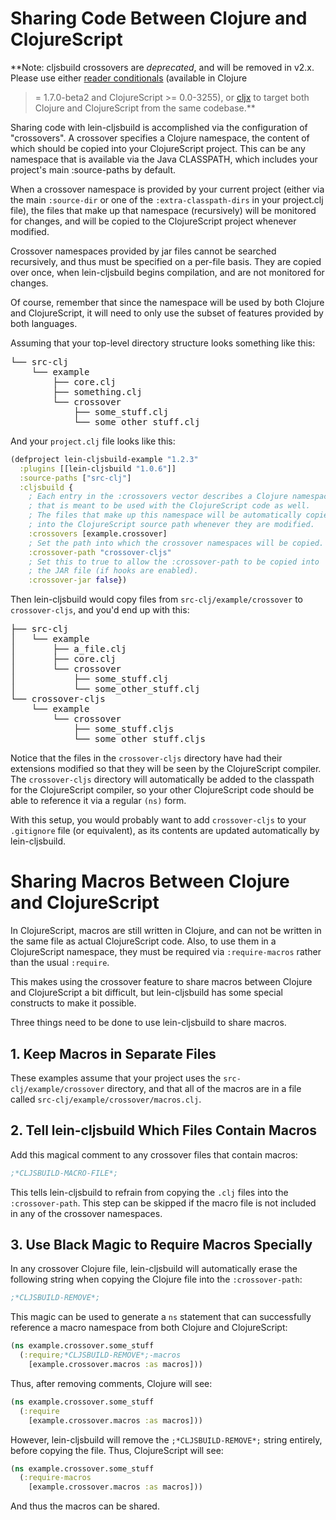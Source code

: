 # Sharing Code Between Clojure and ClojureScript

**Note: cljsbuild crossovers are _deprecated_, and will be removed in v2.x.
Please use either [reader
conditionals](http://dev.clojure.org/display/design/Reader+Conditionals)
(available in Clojure
>= 1.7.0-beta2 and ClojureScript >= 0.0-3255), or
>[cljx](http://github.com/lynaghk/cljx) to
target both Clojure and ClojureScript from the same codebase.**

Sharing code with lein-cljsbuild is accomplished via the configuration
of "crossovers".  A crossover specifies a Clojure namespace, the content
of which should be copied into your ClojureScript project.  This can be any
namespace that is available via the Java CLASSPATH, which includes your
project's main :source-paths by default.

When a crossover namespace is provided by your current project (either via the
main `:source-dir` or one of the `:extra-classpath-dirs` in your project.clj file),
the files that make up that namespace (recursively) will be monitored for changes,
and will be copied to the ClojureScript project whenever modified.

Crossover namespaces provided by jar files cannot be searched recursively, and
thus must be specified on a per-file basis.  They are copied over once, when
lein-cljsbuild begins compilation, and are not monitored for changes.

Of course, remember that since the namespace will be used by both Clojure
and ClojureScript, it will need to only use the subset of features provided by
both languages.

Assuming that your top-level directory structure looks something like this:

<pre>
└── src-clj
    └── example
        ├── core.clj
        ├── something.clj
        └── crossover
            ├── some_stuff.clj
            └── some_other_stuff.clj
</pre>

And your `project.clj` file looks like this:

```clj
(defproject lein-cljsbuild-example "1.2.3"
  :plugins [[lein-cljsbuild "1.0.6"]]
  :source-paths ["src-clj"]
  :cljsbuild {
    ; Each entry in the :crossovers vector describes a Clojure namespace
    ; that is meant to be used with the ClojureScript code as well.
    ; The files that make up this namespace will be automatically copied
    ; into the ClojureScript source path whenever they are modified.
    :crossovers [example.crossover]
    ; Set the path into which the crossover namespaces will be copied.
    :crossover-path "crossover-cljs"
    ; Set this to true to allow the :crossover-path to be copied into
    ; the JAR file (if hooks are enabled).
    :crossover-jar false})
```

Then lein-cljsbuild would copy files from `src-clj/example/crossover`
to `crossover-cljs`, and you'd end up with this:

<pre>
├── src-clj
│   └── example
│       ├── a_file.clj
│       ├── core.clj
│       └── crossover
│           ├── some_stuff.clj
│           └── some_other_stuff.clj
└── crossover-cljs
    └── example
        └── crossover
            ├── some_stuff.cljs
            └── some_other_stuff.cljs
</pre>

Notice that the files in the `crossover-cljs` directory have had their extensions
modified so that they will be seen by the ClojureScript compiler.  The `crossover-cljs`
directory will automatically be added to the classpath for the ClojureScript compiler,
so your other ClojureScript code should be able to reference it via a regular `(ns)` form.

With this setup, you would probably want to add `crossover-cljs`
to your `.gitignore` file (or equivalent), as its contents are updated automatically
by lein-cljsbuild.

# Sharing Macros Between Clojure and ClojureScript

In ClojureScript, macros are still written in Clojure, and can not be written
in the same file as actual ClojureScript code.  Also, to use them in a ClojureScript
namespace, they must be required via `:require-macros` rather than the usual `:require`.

This makes using the crossover feature to share macros between Clojure and ClojureScript
a bit difficult, but lein-cljsbuild has some special constructs to make it possible.

Three things need to be done to use lein-cljsbuild to share macros.

## 1. Keep Macros in Separate Files

These examples assume that your project uses the  `src-clj/example/crossover`
directory, and that all of the macros are in a file called
`src-clj/example/crossover/macros.clj`.

## 2. Tell lein-cljsbuild Which Files Contain Macros

Add this magical comment to any crossover files that contain macros:

```clj
;*CLJSBUILD-MACRO-FILE*;
```

This tells lein-cljsbuild to refrain from copying the `.clj` files
into the `:crossover-path`.  This step can be skipped if the
macro file is not included in any of the crossover namespaces.

## 3. Use Black Magic to Require Macros Specially

In any crossover Clojure file, lein-cljsbuild will automatically erase the
following string when copying the Clojure file into the `:crossover-path`:

```clj
;*CLJSBUILD-REMOVE*;
```

This magic can be used to generate a `ns` statement that can successfully
reference a macro namespace from both Clojure and ClojureScript:

```clj
(ns example.crossover.some_stuff
  (:require;*CLJSBUILD-REMOVE*;-macros
    [example.crossover.macros :as macros]))
```

Thus, after removing comments, Clojure will see:

```clj
(ns example.crossover.some_stuff
  (:require
    [example.crossover.macros :as macros]))
```

However, lein-cljsbuild will remove the `;*CLJSBUILD-REMOVE*;` string entirely,
before copying the file.  Thus, ClojureScript will see:

```clj
(ns example.crossover.some_stuff
  (:require-macros
    [example.crossover.macros :as macros]))
```

And thus the macros can be shared.
